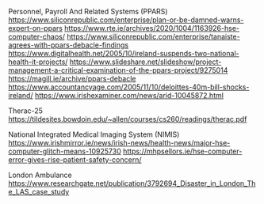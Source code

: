 
Personnel, Payroll And Related Systems (PPARS)
	https://www.siliconrepublic.com/enterprise/plan-or-be-damned-warns-expert-on-ppars
	https://www.rte.ie/archives/2020/1004/1163926-hse-computer-chaos/
	https://www.siliconrepublic.com/enterprise/tanaiste-agrees-with-ppars-debacle-findings
	https://www.digitalhealth.net/2005/10/ireland-suspends-two-national-health-it-projects/
	https://www.slideshare.net/slideshow/project-management-a-critical-examination-of-the-ppars-project/9275014
	https://magill.ie/archive/ppars-debacle
	https://www.accountancyage.com/2005/11/10/deloittes-40m-bill-shocks-ireland/
	https://www.irishexaminer.com/news/arid-10045872.html

Therac-25
	https://tildesites.bowdoin.edu/~allen/courses/cs260/readings/therac.pdf

National Integrated Medical Imaging System (NIMIS)
	https://www.irishmirror.ie/news/irish-news/health-news/major-hse-computer-glitch-means-10925730
	https://mhpsellors.ie/hse-computer-error-gives-rise-patient-safety-concern/

London Ambulance
	https://www.researchgate.net/publication/3792694_Disaster_in_London_The_LAS_case_study